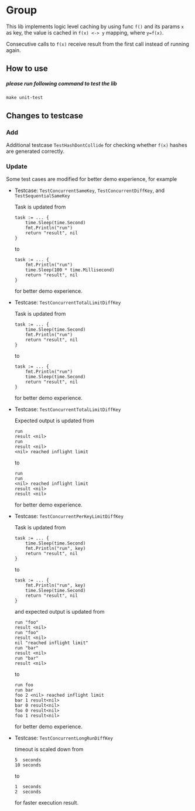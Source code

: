 # Group

This lib implements logic level caching by using func ```f()``` and its params ```x``` as key, the value is cached in ```f(x) <-> y``` mapping, where ```y=f(x)```.

Consecutive calls to ```f(x)``` receive result from the first call instead of running again.

## How to use

##### please run following command to test the lib
```
make unit-test
```

## Changes to testcase

### Add

Additional testcase ```TestHashDontCollide``` for checking whether ```f(x)``` hashes are generated correctly.

### Update

Some test cases are modified for better demo experience, for example

- Testcase: ```TestConcurrentSameKey```, ```TestConcurrentDiffKey```, and ```TestSequentialSameKey```
    
    Task is updated from

    ```
	task := ... {
		time.Sleep(time.Second)
		fmt.Println("run")
		return "result", nil
	}
    ``` 
    
    to

    ```
	task := ... {
		fmt.Println("run")
		time.Sleep(100 * time.Millisecond)
		return "result", nil
	}
    ```

    for better demo experience.

- Testcase: ```TestConcurrentTotalLimitDiffKey```
    
    Task is updated from

    ```
	task := ... {
		time.Sleep(time.Second)
		fmt.Println("run")
		return "result", nil
	}
    ``` 
    
    to

    ```
	task := ... {
		fmt.Println("run")
		time.Sleep(time.Second)
		return "result", nil
	}
    ```

    for better demo experience.

- Testcase: ```TestConcurrentTotalLimitDiffKey```

  Expected output is updated from

    ```
    run
    result <nil>
    run
    result <nil>
    <nil> reached inflight limit
    ```

    to

    ```
    run
    run
    <nil> reached inflight limit
    result <nil>
    result <nil>
    ```

    for better demo experience.

- Testcase: ```TestConcurrentPerKeyLimitDiffKey```

  Task is updated from

    ```
	task := ... {
        time.Sleep(time.Second)
		fmt.Println("run", key)
		return "result", nil
	}
    ```

  to 

    ```
	task := ... {
		fmt.Println("run", key)
		time.Sleep(time.Second)
		return "result", nil
	}
    ```

  and expected output is updated from

    ```
    run "foo"
    result <nil>
    run "foo"
    result <nil>
    nil "reached inflight limit"
    run "bar"
    result <nil>
    run "bar"
    result <nil>
    ```

    to

    ```
    run foo
    run bar
    foo 2 <nil> reached inflight limit
    bar 1 result<nil>
    bar 0 result<nil>
    foo 0 result<nil>
    foo 1 result<nil>
    ```

    for better demo experience.

- Testcase: ```TestConcurrentLongRunDiffKey```

    timeout is scaled down from

    ```
    5  seconds
    10 seconds
    ```

    to

    ```
    1  seconds
    2  seconds
    ```

    for faster execution result.